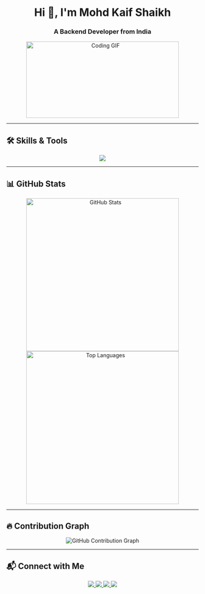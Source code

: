 <h1 align="center">Hi 👋, I'm Mohd Kaif Shaikh</h1>
<h3 align="center">A Backend Developer from India</h3>

<div align="center">
  <img src="https://media.tenor.com/qJ5evVs-_uUAAAAC/coding.gif" width="400" height="200" alt="Coding GIF"/>
</div>

---

## 🛠 Skills & Tools  
<p align="center">
  <img src="https://skillicons.dev/icons?i=java,spring,mysql,git,github,postman,eclipse,html,css,js" />
</p>

---

## 📊 GitHub Stats  
<div align="center">
  <img src="https://github-readme-stats.vercel.app/api?username=Mohd16kaif&show_icons=true&theme=tokyonight&hide_border=true&border_radius=15&count_private=true" alt="GitHub Stats" width="400"/>
  <img src="https://github-readme-stats.vercel.app/api/top-langs/?username=Mohd16kaif&layout=compact&theme=tokyonight&hide_border=true&border_radius=15" alt="Top Languages" width="400"/>
</div>

---

## 🔥 Contribution Graph  
<div align="center">
  <img src="https://github-readme-activity-graph.vercel.app/graph?username=Mohd16kaif&theme=react-dark&bg_color=1a1b27&hide_border=true&radius=15" alt="GitHub Contribution Graph" />
</div>

---

## 📬 Connect with Me  
<p align="center">
  <a href="https://www.linkedin.com/in/mohdkaifshaikh/" target="_blank">
    <img src="https://img.shields.io/badge/LinkedIn-0077B5?logo=linkedin&logoColor=white&style=for-the-badge&border_radius=15" />
  </a>
  <a href="https://www.instagram.com/mxhdkaifff/?hl=en" target="_blank">
    <img src="https://img.shields.io/badge/Instagram-E4405F?logo=instagram&logoColor=white&style=for-the-badge&border_radius=15" />
  </a>
  <a href="mailto:kaif39882@gmail.com">
    <img src="https://img.shields.io/badge/Email-D14836?logo=gmail&logoColor=white&style=for-the-badge&border_radius=15" />
  </a>
  <a href="tel:+919329817522">
    <img src="https://img.shields.io/badge/Phone-25D366?logo=whatsapp&logoColor=white&style=for-the-badge&border_radius=15" />
  </a>
</p>
